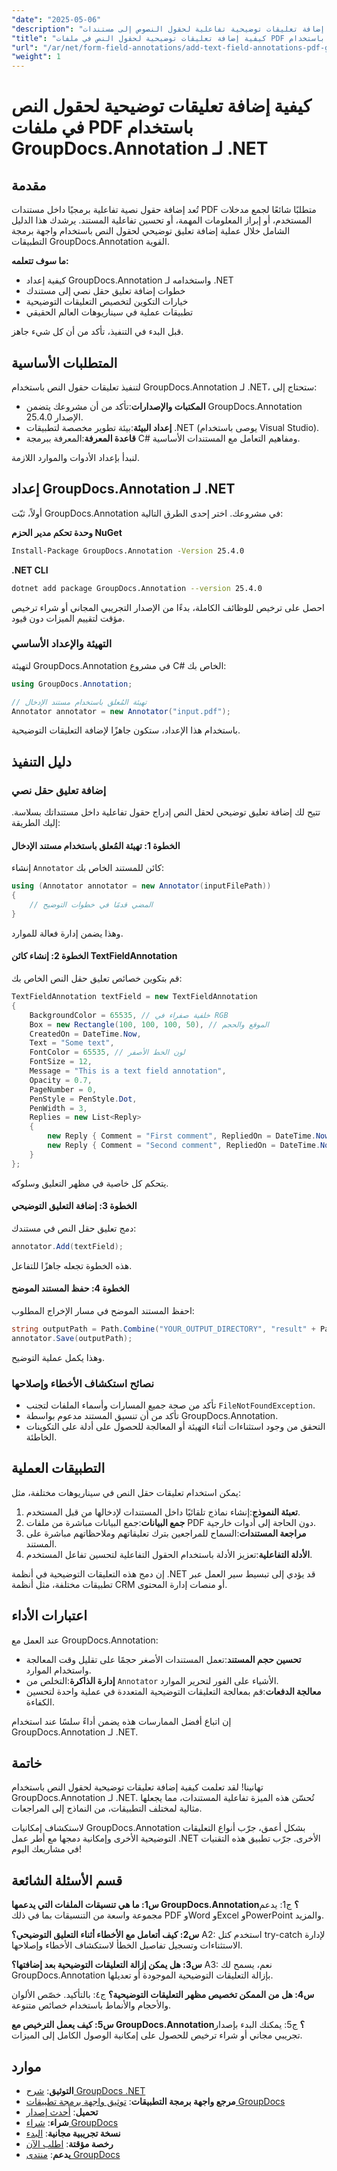 ```yaml
---
"date": "2025-05-06"
"description": "تعرّف على كيفية إضافة تعليقات توضيحية تفاعلية لحقول النصوص إلى مستندات PDF باستخدام GroupDocs.Annotation لـ .NET. اتبع هذا الدليل خطوة بخطوة لتحسين تفاعلية المستندات."
"title": "كيفية إضافة تعليقات توضيحية لحقول النص في ملفات PDF باستخدام GroupDocs.Annotation لـ .NET (برنامج تعليمي)"
"url": "/ar/net/form-field-annotations/add-text-field-annotations-pdf-groupdocs-net/"
"weight": 1
---
```


# كيفية إضافة تعليقات توضيحية لحقول النص في ملفات PDF باستخدام GroupDocs.Annotation لـ .NET

## مقدمة

تُعد إضافة حقول نصية تفاعلية برمجيًا داخل مستندات PDF متطلبًا شائعًا لجمع مدخلات المستخدم، أو إبراز المعلومات المهمة، أو تحسين تفاعلية المستند. يرشدك هذا الدليل الشامل خلال عملية إضافة تعليق توضيحي لحقول النص باستخدام واجهة برمجة التطبيقات GroupDocs.Annotation القوية.

**ما سوف تتعلمه:**
- كيفية إعداد GroupDocs.Annotation واستخدامه لـ .NET
- خطوات إضافة تعليق حقل نصي إلى مستندك
- خيارات التكوين لتخصيص التعليقات التوضيحية
- تطبيقات عملية في سيناريوهات العالم الحقيقي

قبل البدء في التنفيذ، تأكد من أن كل شيء جاهز.

## المتطلبات الأساسية

لتنفيذ تعليقات حقول النص باستخدام GroupDocs.Annotation لـ .NET، ستحتاج إلى:
- **المكتبات والإصدارات**:تأكد من أن مشروعك يتضمن GroupDocs.Annotation الإصدار 25.4.0.
- **إعداد البيئة**:بيئة تطوير مخصصة لتطبيقات .NET (يوصى باستخدام Visual Studio).
- **قاعدة المعرفة**:المعرفة ببرمجة C# ومفاهيم التعامل مع المستندات الأساسية.

لنبدأ بإعداد الأدوات والموارد اللازمة.

## إعداد GroupDocs.Annotation لـ .NET

أولاً، ثبّت GroupDocs.Annotation في مشروعك. اختر إحدى الطرق التالية:

**وحدة تحكم مدير الحزم NuGet**
```bash
Install-Package GroupDocs.Annotation -Version 25.4.0
```

**.NET CLI**
```bash
dotnet add package GroupDocs.Annotation --version 25.4.0
```

احصل على ترخيص للوظائف الكاملة، بدءًا من الإصدار التجريبي المجاني أو شراء ترخيص مؤقت لتقييم الميزات دون قيود.

### التهيئة والإعداد الأساسي

لتهيئة GroupDocs.Annotation في مشروع C# الخاص بك:
```csharp
using GroupDocs.Annotation;

// تهيئة المُعلق باستخدام مستند الإدخال
Annotator annotator = new Annotator("input.pdf");
```
باستخدام هذا الإعداد، ستكون جاهزًا لإضافة التعليقات التوضيحية.

## دليل التنفيذ

### إضافة تعليق حقل نصي

تتيح لك إضافة تعليق توضيحي لحقل النص إدراج حقول تفاعلية داخل مستنداتك بسلاسة. إليك الطريقة:

#### الخطوة 1: تهيئة المُعلق باستخدام مستند الإدخال
إنشاء `Annotator` كائن للمستند الخاص بك:
```csharp
using (Annotator annotator = new Annotator(inputFilePath))
{
    // المضي قدمًا في خطوات التوضيح
}
```
وهذا يضمن إدارة فعالة للموارد.

#### الخطوة 2: إنشاء كائن TextFieldAnnotation
قم بتكوين خصائص تعليق حقل النص الخاص بك:
```csharp
TextFieldAnnotation textField = new TextFieldAnnotation
{
    BackgroundColor = 65535, // خلفية صفراء في RGB
    Box = new Rectangle(100, 100, 100, 50), // الموقع والحجم
    CreatedOn = DateTime.Now,
    Text = "Some text",
    FontColor = 65535, // لون الخط الأصفر
    FontSize = 12,
    Message = "This is a text field annotation",
    Opacity = 0.7,
    PageNumber = 0,
    PenStyle = PenStyle.Dot,
    PenWidth = 3,
    Replies = new List<Reply>
    {
        new Reply { Comment = "First comment", RepliedOn = DateTime.Now },
        new Reply { Comment = "Second comment", RepliedOn = DateTime.Now }
    }
};
```
يتحكم كل خاصية في مظهر التعليق وسلوكه.

#### الخطوة 3: إضافة التعليق التوضيحي
دمج تعليق حقل النص في مستندك:
```csharp
annotator.Add(textField);
```
هذه الخطوة تجعله جاهزًا للتفاعل.

#### الخطوة 4: حفظ المستند الموضح
احفظ المستند الموضح في مسار الإخراج المطلوب:
```csharp
string outputPath = Path.Combine("YOUR_OUTPUT_DIRECTORY", "result" + Path.GetExtension(inputFilePath));
annotator.Save(outputPath);
```
وهذا يكمل عملية التوضيح.

### نصائح استكشاف الأخطاء وإصلاحها
- تأكد من صحة جميع المسارات وأسماء الملفات لتجنب `FileNotFoundException`.
- تأكد من أن تنسيق المستند مدعوم بواسطة GroupDocs.Annotation.
- التحقق من وجود استثناءات أثناء التهيئة أو المعالجة للحصول على أدلة على التكوينات الخاطئة.

## التطبيقات العملية

يمكن استخدام تعليقات حقل النص في سيناريوهات مختلفة، مثل:
1. **تعبئة النموذج**:إنشاء نماذج تلقائيًا داخل المستندات لإدخالها من قبل المستخدم.
2. **جمع البيانات**:جمع البيانات مباشرة من ملفات PDF دون الحاجة إلى أدوات خارجية.
3. **مراجعة المستندات**:السماح للمراجعين بترك تعليقاتهم وملاحظاتهم مباشرة على المستند.
4. **الأدلة التفاعلية**:تعزيز الأدلة باستخدام الحقول التفاعلية لتحسين تفاعل المستخدم.

إن دمج هذه التعليقات التوضيحية في أنظمة .NET قد يؤدي إلى تبسيط سير العمل عبر تطبيقات مختلفة، مثل أنظمة CRM أو منصات إدارة المحتوى.

## اعتبارات الأداء

عند العمل مع GroupDocs.Annotation:
- **تحسين حجم المستند**:تعمل المستندات الأصغر حجمًا على تقليل وقت المعالجة واستخدام الموارد.
- **إدارة الذاكرة**:التخلص من `Annotator` الأشياء على الفور لتحرير الموارد.
- **معالجة الدفعات**:قم بمعالجة التعليقات التوضيحية المتعددة في عملية واحدة لتحسين الكفاءة.

إن اتباع أفضل الممارسات هذه يضمن أداءً سلسًا عند استخدام GroupDocs.Annotation لـ .NET.

## خاتمة

تهانينا! لقد تعلمت كيفية إضافة تعليقات توضيحية لحقول النص باستخدام GroupDocs.Annotation لـ .NET. تُحسّن هذه الميزة تفاعلية المستندات، مما يجعلها مثالية لمختلف التطبيقات، من النماذج إلى المراجعات.

لاستكشاف إمكانيات GroupDocs.Annotation بشكل أعمق، جرّب أنواع التعليقات التوضيحية الأخرى وإمكانية دمجها مع أطر عمل .NET الأخرى. جرّب تطبيق هذه التقنيات في مشاريعك اليوم!

## قسم الأسئلة الشائعة

**س1: ما هي تنسيقات الملفات التي يدعمها GroupDocs.Annotation؟**
ج1: يدعم مجموعة واسعة من التنسيقات بما في ذلك PDF وWord وExcel وPowerPoint والمزيد.

**س2: كيف أتعامل مع الأخطاء أثناء التعليق التوضيحي؟**
A2: استخدم كتل try-catch لإدارة الاستثناءات وتسجيل تفاصيل الخطأ لاستكشاف الأخطاء وإصلاحها.

**س3: هل يمكن إزالة التعليقات التوضيحية بعد إضافتها؟**
A3: نعم، يسمح لك GroupDocs.Annotation بإزالة التعليقات التوضيحية الموجودة أو تعديلها.

**س4: هل من الممكن تخصيص مظهر التعليقات التوضيحية؟**
ج٤: بالتأكيد. خصّص الألوان والأحجام والأنماط باستخدام خصائص متنوعة.

**س5: كيف يعمل الترخيص مع GroupDocs.Annotation؟**
ج5: يمكنك البدء بإصدار تجريبي مجاني أو شراء ترخيص للحصول على إمكانية الوصول الكامل إلى الميزات.

## موارد
- **التوثيق**: [شرح GroupDocs .NET](https://docs.groupdocs.com/annotation/net/)
- **مرجع واجهة برمجة التطبيقات**: [توثيق واجهة برمجة تطبيقات GroupDocs](https://reference.groupdocs.com/annotation/net/)
- **تحميل**: [أحدث إصدار](https://releases.groupdocs.com/annotation/net/)
- **شراء**: [شراء GroupDocs](https://purchase.groupdocs.com/buy)
- **نسخة تجريبية مجانية**: [البدء](https://releases.groupdocs.com/annotation/net/)
- **رخصة مؤقتة**: [اطلب الآن](https://purchase.groupdocs.com/temporary-license/)
- **يدعم**: [منتدى GroupDocs](https://forum.groupdocs.com/c/annotation/)